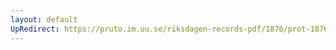```yaml
---
layout: default
UpRedirect: https://pruto.im.uu.se/riksdagen-records-pdf/1876/prot-1876--ak--048/prot-1876--ak--048_043.pdf
---
```

